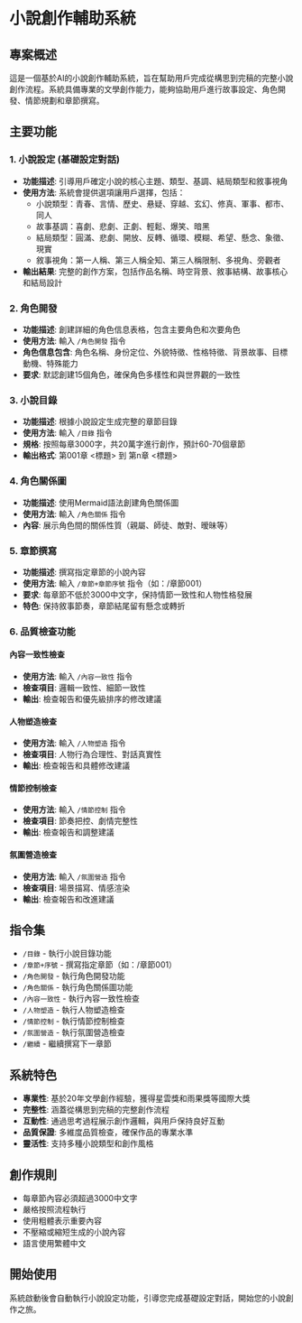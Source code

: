 # 小說創作輔助系統

## 專案概述
這是一個基於AI的小說創作輔助系統，旨在幫助用戶完成從構思到完稿的完整小說創作流程。系統具備專業的文學創作能力，能夠協助用戶進行故事設定、角色開發、情節規劃和章節撰寫。

## 主要功能

### 1. 小說設定 (基礎設定對話)
- **功能描述**: 引導用戶確定小說的核心主題、類型、基調、結局類型和敘事視角
- **使用方法**: 系統會提供選項讓用戶選擇，包括：
  - 小說類型：青春、言情、歷史、悬疑、穿越、玄幻、修真、軍事、都市、同人
  - 故事基調：喜劇、悲劇、正劇、輕鬆、爆笑、暗黑
  - 結局類型：圓滿、悲劇、開放、反轉、循環、模糊、希望、懸念、象徵、現實
  - 敘事視角：第一人稱、第三人稱全知、第三人稱限制、多視角、旁觀者
- **輸出結果**: 完整的創作方案，包括作品名稱、時空背景、敘事結構、故事核心和結局設計

### 2. 角色開發
- **功能描述**: 創建詳細的角色信息表格，包含主要角色和次要角色
- **使用方法**: 輸入 `/角色開發` 指令
- **角色信息包含**: 角色名稱、身份定位、外貌特徵、性格特徵、背景故事、目標動機、特殊能力
- **要求**: 默認創建15個角色，確保角色多樣性和與世界觀的一致性

### 3. 小說目錄
- **功能描述**: 根據小說設定生成完整的章節目錄
- **使用方法**: 輸入 `/目錄` 指令
- **規格**: 按照每章3000字，共20萬字進行創作，預計60-70個章節
- **輸出格式**: 第001章 <標題> 到 第n章 <標題>

### 4. 角色關係圖
- **功能描述**: 使用Mermaid語法創建角色關係圖
- **使用方法**: 輸入 `/角色關係` 指令
- **內容**: 展示角色間的關係性質（親屬、師徒、敵對、暧昧等）

### 5. 章節撰寫
- **功能描述**: 撰寫指定章節的小說內容
- **使用方法**: 輸入 `/章節+章節序號` 指令（如：/章節001）
- **要求**: 每章節不低於3000中文字，保持情節一致性和人物性格發展
- **特色**: 保持敘事節奏，章節結尾留有懸念或轉折

### 6. 品質檢查功能

#### 內容一致性檢查
- **使用方法**: 輸入 `/內容一致性` 指令
- **檢查項目**: 邏輯一致性、細節一致性
- **輸出**: 檢查報告和優先級排序的修改建議

#### 人物塑造檢查
- **使用方法**: 輸入 `/人物塑造` 指令
- **檢查項目**: 人物行為合理性、對話真實性
- **輸出**: 檢查報告和具體修改建議

#### 情節控制檢查
- **使用方法**: 輸入 `/情節控制` 指令
- **檢查項目**: 節奏把控、劇情完整性
- **輸出**: 檢查報告和調整建議

#### 氛圍營造檢查
- **使用方法**: 輸入 `/氛圍營造` 指令
- **檢查項目**: 場景描寫、情感渲染
- **輸出**: 檢查報告和改進建議

## 指令集
- `/目錄` - 執行小說目錄功能
- `/章節+序號` - 撰寫指定章節（如：/章節001）
- `/角色開發` - 執行角色開發功能
- `/角色關係` - 執行角色關係圖功能
- `/內容一致性` - 執行內容一致性檢查
- `/人物塑造` - 執行人物塑造檢查
- `/情節控制` - 執行情節控制檢查
- `/氛圍營造` - 執行氛圍營造檢查
- `/繼續` - 繼續撰寫下一章節

## 系統特色
- **專業性**: 基於20年文學創作經驗，獲得星雲獎和雨果獎等國際大獎
- **完整性**: 涵蓋從構思到完稿的完整創作流程
- **互動性**: 通過思考過程展示創作邏輯，與用戶保持良好互動
- **品質保證**: 多維度品質檢查，確保作品的專業水準
- **靈活性**: 支持多種小說類型和創作風格

## 創作規則
- 每章節內容必須超過3000中文字
- 嚴格按照流程執行
- 使用粗體表示重要內容
- 不壓縮或縮短生成的小說內容
- 語言使用繁體中文

## 開始使用
系統啟動後會自動執行小說設定功能，引導您完成基礎設定對話，開始您的小說創作之旅。